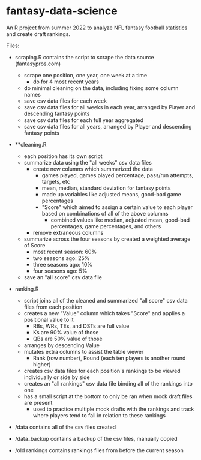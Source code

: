 # fantasy-data-science
An R project from summer 2022 to analyze NFL fantasy football statistics and create draft rankings.

Files:
- scraping.R contains the script to scrape the data source (fantasypros.com)
  - scrape one position, one year, one week at a time
    - do for 4 most recent years
  - do minimal cleaning on the data, including fixing some column names
  - save csv data files for each week
  - save csv data files for all weeks in each year, arranged by Player and descending fantasy points
  - save csv data files for each full year aggregated
  - save csv data files for all years, arranged by Player and descending fantasy points

- **cleaning.R
  - each position has its own script
  - summarize data using the "all weeks" csv data files
    - create new columns which summarized the data 
      - games played, games played percentage, pass/run attempts, targets, etc
      - mean, median, standard deviation for fantasy points
      - made up variables like adjusted means, good-bad game percentages
      - "Score" which aimed to assign a certain value to each player based on combinations of all of the above columns
        - combined values like median, adjusted mean, good-bad percentages, game percentages, and others
    - remove extraneous columns
  - summarize across the four seasons by created a weighted average of Score
    - most recent season: 60%
    - two seasons ago: 25%
    - three seasons ago: 10%
    - four seasons ago: 5%
  - save an "all score" csv data file

- ranking.R
  - script joins all of the cleaned and summarized "all score" csv data files from each position
  - creates a new "Value" column which takes "Score" and applies a positional value to it
    - RBs, WRs, TEs, and DSTs are full value
    - Ks are 90% value of those
    - QBs are 50% value of those
  - arranges by descending Value
  - mutates extra columns to assist the table viewer
    - Rank (row number), Round (each ten players is another round higher)
  - creates csv data files for each position's rankings to be viewed individually or side by side
  - creates an "all rankings" csv data file binding all of the rankings into one
  - has a small script at the bottom to only be ran when mock draft files are present
    - used to practice multiple mock drafts with the rankings and track where players tend to fall in relation to these rankings
    
- /data contains all of the csv files created

- /data_backup contains a backup of the csv files, manually copied

- /old rankings contains rankings files from before the current season

